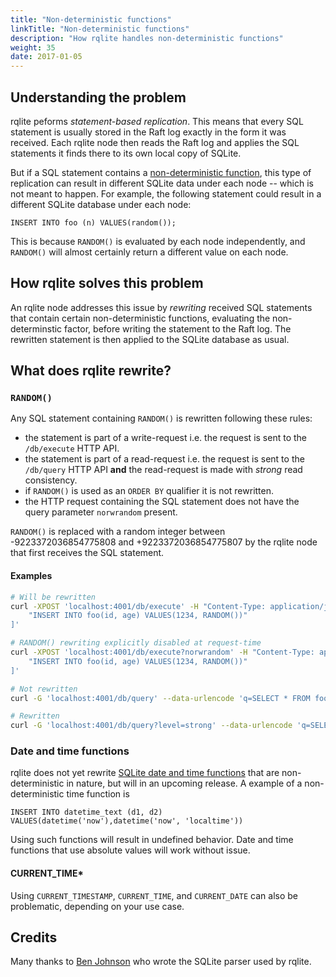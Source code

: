 ```yaml
---
title: "Non-deterministic functions"
linkTitle: "Non-deterministic functions"
description: "How rqlite handles non-deterministic functions"
weight: 35
date: 2017-01-05
---
```


## Understanding the problem
rqlite peforms _statement-based replication_. This means that every SQL statement is usually stored in the Raft log exactly in the form it was received. Each rqlite node then reads the Raft log and applies the SQL statements it finds there to its own local copy of SQLite.

But if a SQL statement contains a [non-deterministic function](https://www.sqlite.org/deterministic.html), this type of replication can result in different SQLite data under each node -- which is not meant to happen. For example, the following statement could result in a different SQLite database under each node:
```
INSERT INTO foo (n) VALUES(random());
```
This is because `RANDOM()` is evaluated by each node independently, and `RANDOM()` will almost certainly return a different value on each node.

## How rqlite solves this problem
An rqlite node addresses this issue by _rewriting_ received SQL statements that contain certain non-deterministic functions, evaluating the non-determinstic factor, before writing the statement to the Raft log. The rewritten statement is then applied to the SQLite database as usual.

## What does rqlite rewrite?

### `RANDOM()`

Any SQL statement containing `RANDOM()` is rewritten following these rules:
- the statement is part of a write-request i.e. the request is sent to the `/db/execute` HTTP API.
- the statement is part of a read-request i.e. the request is sent to the `/db/query` HTTP API **and** the read-request is made with _strong_ read consistency.
- if `RANDOM()` is used as an `ORDER BY` qualifier it is not rewritten.
- the HTTP request containing the SQL statement does not have the query parameter `norwrandom` present.

`RANDOM()` is replaced with a random integer between -9223372036854775808 and +9223372036854775807 by the rqlite node that first receives the SQL statement.

#### Examples
```bash
# Will be rewritten
curl -XPOST 'localhost:4001/db/execute' -H "Content-Type: application/json" -d '[
    "INSERT INTO foo(id, age) VALUES(1234, RANDOM())"
]'

# RANDOM() rewriting explicitly disabled at request-time
curl -XPOST 'localhost:4001/db/execute?norwrandom' -H "Content-Type: application/json" -d '[
    "INSERT INTO foo(id, age) VALUES(1234, RANDOM())"
]' 

# Not rewritten
curl -G 'localhost:4001/db/query' --data-urlencode 'q=SELECT * FROM foo WHERE id = RANDOM()'

# Rewritten
curl -G 'localhost:4001/db/query?level=strong' --data-urlencode 'q=SELECT * FROM foo WHERE id = RANDOM()'
```

### Date and time functions
rqlite does not yet rewrite [SQLite date and time functions](https://www.sqlite.org/lang_datefunc.html) that are non-deterministic in nature, but will in an upcoming release. A example of a non-deterministic time function is

`INSERT INTO datetime_text (d1, d2) VALUES(datetime('now'),datetime('now', 'localtime'))`

Using such functions will result in undefined behavior. Date and time functions that use absolute values will work without issue.

#### CURRENT_TIME*
Using `CURRENT_TIMESTAMP`, `CURRENT_TIME`, and `CURRENT_DATE` can also be problematic, depending on your use case.

## Credits
Many thanks to [Ben Johnson](https://github.com/benbjohnson) who wrote the SQLite parser used by rqlite.
